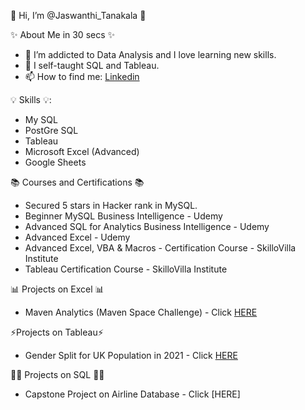 👋 Hi, I’m @Jaswanthi_Tanakala 👋

✨ About Me in 30 secs ✨
- 👀 I’m addicted to Data Analysis and I love learning new skills.
- 🌱 I self-taught SQL and Tableau.
- 📫 How to find me: [Linkedin](https://www.linkedin.com/in/jaswanthi-tanakala/)

💡 Skills 💡:
- My SQL
- PostGre SQL
- Tableau
- Microsoft Excel (Advanced)
- Google Sheets

📚 Courses and Certifications 📚
- Secured 5 stars in Hacker rank in MySQL.
- Beginner MySQL Business Intelligence - Udemy
- Advanced SQL for Analytics Business Intelligence - Udemy
- Advanced Excel - Udemy
- Advanced Excel, VBA & Macros - Certification Course - SkilloVilla Institute
- Tableau Certification Course - SkilloVilla Institute

📊 Projects on Excel 📊
- Maven Analytics (Maven Space Challenge) - Click [HERE](https://www.linkedin.com/feed/update/urn:li:share:6972978330056683520/)

⚡Projects on Tableau⚡
- Gender Split for UK Population in 2021 - Click [HERE](https://public.tableau.com/app/profile/jaswanthi.tanakala/viz/ButterflyChart_16582249231350/Dashboard1)

👩‍💻 Projects on SQL 👩‍💻
- Capstone Project on Airline Database - Click [HERE]
